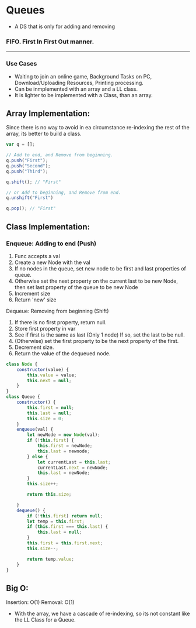 # Queues 

- A DS that is only for adding and removing
### FIFO. First In First Out manner.
---
### Use Cases
- Waiting to join an online game, Background Tasks on PC, Download/Uploading Resources, Printing processing.
- Can be inmplemented with an array and a LL class.
- It is lighter to be implemented with a Class, than an array.

## Array Implementation:
Since there is no way to avoid in ea circumstance re-indexing the rest of the array, its better to build a class.
```js
var q = [];

// Add to end, and Remove from beginning. 
q.push("First");
q.push("Second");
q.push("Third");

q.shift(); // "First"

// or Add to beginning, and Remove from end.
q.unshift("First")

q.pop(); // "First"
```
## Class Implementation:
### Enqueue: Adding to end (Push)
1. Func accepts a val
2. Create a new Node with the val
3. If no nodes in the queue, set new node to be first and last properties of queue.
4. Otherwise set the next property on the current last to be new Node, then set last property of the queue to be new Node
5. Increment size
6. Return 'new' size


Dequeue: Removing from beginning (Shift)
1. If there is no first property, return null.
2. Store first property in var
3. See if first is the same as last (Only 1 node) If so, set the last to be null.
4. (Otherwise) set the first property to be the next property of the first.
5. Decrement size.
6. Return the value of the dequeued node.
```js
class Node {
    constructor(value) {
        this.value = value;
        this.next = null;
    }
}
class Queue {
    constructor() {
        this.first = null;
        this.last = null;
        this.size = 0;
    }
    enqueue(val) {
        let newNode = new Node(val);
        if (!this.first) {
            this.first = newNode;
            this.last = newnode;
        } else {
            let currentLast = this.last;
            currentLast.next = newNode;
            this.last = newNode;
        }
        this.size++;

        return this.size;

    }
    dequeue() {
        if (!this.first) return null;
        let temp = this.first;
        if (this.first === this.last) {
            this.last = null;
        }
        this.first = this.first.next;
        this.size--;

        return temp.value;
    }
}
```

## Big O:
Insertion: O(1)
Removal: O(1)

- With the array, we have a cascade of re-indexing, so its not constant like the LL Class for a Queue.